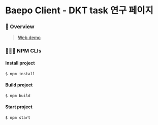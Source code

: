 # Baepo Client - DKT task 연구 페이지 

### 🔎 Overview
> [Web demo](https://baepo.netlify.app/)

### 🧑🏻‍💻 NPM CLIs

#### Install project
```
$ npm install
```

#### Build project
```
$ npm build
```

#### Start project
```
$ npm start
```